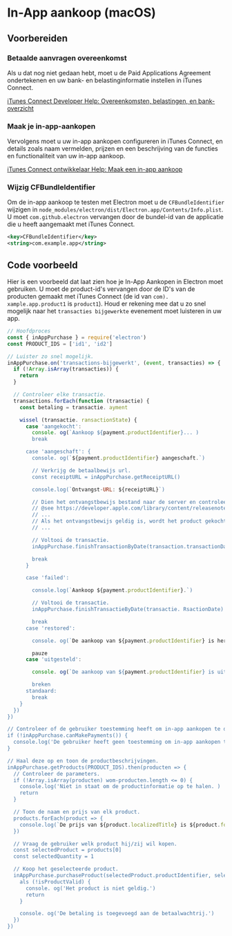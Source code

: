 # In-App aankoop (macOS)

## Voorbereiden

### Betaalde aanvragen overeenkomst

Als u dat nog niet gedaan hebt, moet u de Paid Applications Agreement ondertekenen en uw bank- en belastinginformatie instellen in iTunes Connect.

[iTunes Connect Developer Help: Overeenkomsten, belastingen, en bank-overzicht](https://help.apple.com/itunes-connect/developer/#/devb6df5ee51)

### Maak je in-app-aankopen

Vervolgens moet u uw in-app aankopen configureren in iTunes Connect, en details zoals naam vermelden, prijzen en een beschrijving van de functies en functionaliteit van uw in-app aankoop.

[iTunes Connect ontwikkelaar Help: Maak een in-app aankoop](https://help.apple.com/itunes-connect/developer/#/devae49fb316)

### Wijzig CFBundleIdentifier

Om de in-app aankoop te testen met Electron moet u de `CFBundleIdentifier` wijzigen in `node_modules/electron/dist/Electron.app/Contents/Info.plist`. U moet `com.github.electron` vervangen door de bundel-id van de applicatie die u heeft aangemaakt met iTunes Connect.

```xml
<key>CFBundleIdentifier</key>
<string>com.example.app</string>
```

## Code voorbeeld

Hier is een voorbeeld dat laat zien hoe je In-App Aankopen in Electron moet gebruiken. U moet de product-id's vervangen door de ID's van de producten gemaakt met iTunes Connect (de id van `com). xample.app.product1` is `product1`). Houd er rekening mee dat u zo snel mogelijk naar het `transacties bijgewerkte` evenement moet luisteren in uw app.

```javascript
// Hoofdproces
const { inAppPurchase } = require('electron')
const PRODUCT_IDS = ['id1', 'id2']

// Luister zo snel mogelijk.
inAppPurchase.on('transactions-bijgewerkt', (event, transacties) => {
  if (!Array.isArray(transacties)) {
    return
  }

  // Controleer elke transactie.
  transactions.forEach(function (transactie) {
    const betaling = transactie. ayment

    wissel (transactie. ransactionState) {
      case 'aangekocht':
        console. og(`Aankoop ${payment.productIdentifier}... )
        break

      case 'aangeschaft': {
        console. og(`${payment.productIdentifier} aangeschaft.`)

        // Verkrijg de betaalbewijs url.
        const receiptURL = inAppPurchase.getReceiptURL()

        console.log(`Ontvangst-URL: ${receiptURL}`)

        // Dien het ontvangstbewijs bestand naar de server en controleer of het geldig is.
        // @see https://developer.apple.com/library/content/releasenotes/General/ValidateAppStoreReceipt/Chapters/ValidateRemotely.html
        // ...
        // Als het ontvangstbewijs geldig is, wordt het product gekocht
        // ...

        // Voltooi de transactie.
        inAppPurchase.finishTransactionByDate(transaction.transactionDate)

        break
      }

      case 'failed':

        console.log(`Aankoop ${payment.productIdentifier}.`)

        // Voltooi de transactie.
        inAppPurchase.finishTransactieByDate(transactie. RsactionDate)

        break
      case 'restored':

        console. og(`De aankoop van ${payment.productIdentifier} is hersteld. )

        pauze
      case 'uitgesteld':

        console. og(`De aankoop van ${payment.productIdentifier} is uitgesteld. )

        breken
      standaard:
        break
    }
  })
})

// Controleer of de gebruiker toestemming heeft om in-app aankopen te doen.
if (!inAppPurchase.canMakePayments()) {
  console.log('De gebruiker heeft geen toestemming om in-app aankopen te doen.')
}

// Haal deze op en toon de productbeschrijvingen.
inAppPurchase.getProducts(PRODUCT_IDS).then(producten => {
  // Controleer de parameters.
  if (!Array.isArray(producten) wom-producten.length <= 0) {
    console.log('Niet in staat om de productinformatie op te halen. )
    return
  }

  // Toon de naam en prijs van elk product.
  products.forEach(product => {
    console.log(`De prijs van ${product.localizedTitle} is ${product.formattedPrice}.`)
  })

  // Vraag de gebruiker welk product hij/zij wil kopen.
  const selectedProduct = products[0]
  const selectedQuantity = 1

  // Koop het geselecteerde product.
  inAppPurchase.purchaseProduct(selectedProduct.productIdentifier, selectedQuantity).then(isProductGeldig => {
    als (!isProductValid) {
      console. og('Het product is niet geldig.')
      return
    }

    console. og('De betaling is toegevoegd aan de betaalwachtrij.')
  })
})
```
